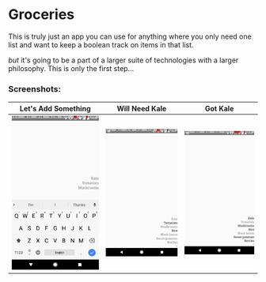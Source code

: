 # Groceries

This is truly just an app you can use for anything where you only need one list and want to keep a boolean track on items in that list.

_but_ it's going to be a part of a larger suite of technologies with a larger philosophy. This is only the first step...

### Screenshots:

Let's Add Something                               |  Will Need Kale                                      |  Got Kale                                        |
--------------------------------------------------|------------------------------------------------------|-------------------------------------------------
![alt text](./docs/img/ss_keyboard.png "Beans!")  |  ![alt text](./docs/img/ss_checked2.png "Need Kale!")|  ![alt text](./docs/img/ss_checked.png "Got Kale!")